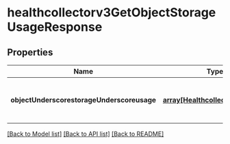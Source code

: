 # healthcollectorv3GetObjectStorageUsageResponse

## Properties
Name | Type | Description | Notes
------------ | ------------- | ------------- | -------------
**objectUnderscorestorageUnderscoreusage** | [**array[Healthcollectorv3Usage]**](Healthcollectorv3Usage.md) | Object storage data usage for the tenant | [optional] [default to null]

[[Back to Model list]](../README.md#documentation-for-models) [[Back to API list]](../README.md#documentation-for-api-endpoints) [[Back to README]](../README.md)


